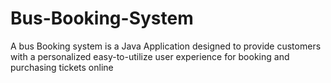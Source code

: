 # Bus-Booking-System
A bus Booking system is a Java Application designed to provide customers with a personalized easy-to-utilize user experience for booking and purchasing tickets online
